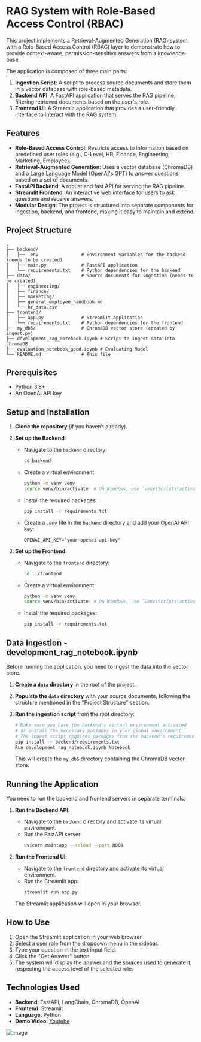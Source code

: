 # RAG System with Role-Based Access Control (RBAC)

This project implements a Retrieval-Augmented Generation (RAG) system with a Role-Based Access Control (RBAC) layer to demonstrate how to provide context-aware, permission-sensitive answers from a knowledge base.

The application is composed of three main parts:
1.  **Ingestion Script**: A script to process source documents and store them in a vector database with role-based metadata.
2.  **Backend API**: A FastAPI application that serves the RAG pipeline, filtering retrieved documents based on the user's role.
3.  **Frontend UI**: A Streamlit application that provides a user-friendly interface to interact with the RAG system.

## Features

-   **Role-Based Access Control**: Restricts access to information based on predefined user roles (e.g., C-Level, HR, Finance, Engineering, Marketing, Employee).
-   **Retrieval-Augmented Generation**: Uses a vector database (ChromaDB) and a Large Language Model (OpenAI's GPT) to answer questions based on a set of documents.
-   **FastAPI Backend**: A robust and fast API for serving the RAG pipeline.
-   **Streamlit Frontend**: An interactive web interface for users to ask questions and receive answers.
-   **Modular Design**: The project is structured into separate components for ingestion, backend, and frontend, making it easy to maintain and extend.

## Project Structure

```
.  
├── backend/  
│   ├── .env                # Environment variables for the backend (needs to be created)  
│   ├── main.py             # FastAPI application  
│   └── requirements.txt    # Python dependencies for the backend  
├── data/                   # Source documents for ingestion (needs to be created)  
│   ├── engineering/  
│   ├── finance/  
│   ├── marketing/  
│   ├── general_employee_handbook.md  
│   └── hr_data.csv  
├── frontend/  
│   ├── app.py              # Streamlit application  
│   └── requirements.txt    # Python dependencies for the frontend  
├── my_db5/                 # ChromaDB vector store (created by ingest.py)  
├── development_rag_notebook.ipynb # Script to ingest data into ChromaDB
├── evaluation_notebook_good.ipynb # Evaluating Model
└── README.md               # This file
```

## Prerequisites

-   Python 3.8+
-   An OpenAI API key

## Setup and Installation

1.  **Clone the repository** (if you haven't already).

2.  **Set up the Backend**:

    -   Navigate to the `backend` directory:
        ```bash
        cd backend
        ```
    -   Create a virtual environment:
        ```bash
        python -m venv venv
        source venv/bin/activate  # On Windows, use `venv\Scripts\activate`
        ```
    -   Install the required packages:
        ```bash
        pip install -r requirements.txt
        ```
    -   Create a `.env` file in the `backend` directory and add your OpenAI API key:
        ```
        OPENAI_API_KEY="your-openai-api-key"
        ```

3.  **Set up the Frontend**:

    -   Navigate to the `frontend` directory:
        ```bash
        cd ../frontend
        ```
    -   Create a virtual environment:
        ```bash
        python -m venv venv
        source venv/bin/activate  # On Windows, use `venv\Scripts\activate`
        ```
    -   Install the required packages:
        ```bash
        pip install -r requirements.txt
        ```

## Data Ingestion - development_rag_notebook.ipynb

Before running the application, you need to ingest the data into the vector store.

1.  **Create a `data` directory** in the root of the project.

2.  **Populate the `data` directory** with your source documents, following the structure mentioned in the "Project Structure" section.

3.  **Run the ingestion script** from the root directory:

    ```bash
    # Make sure you have the backend's virtual environment activated
    # or install the necessary packages in your global environment.
    # The ingest script requires packages from the backend's requirements.txt
    pip install -r backend/requirements.txt
    Run development_rag_notebook.ipynb Notebook
    ```

    This will create the `my_db5` directory containing the ChromaDB vector store.

## Running the Application

You need to run the backend and frontend servers in separate terminals.

1.  **Run the Backend API**:

    -   Navigate to the `backend` directory and activate its virtual environment.
    -   Run the FastAPI server:
        ```bash
        uvicorn main:app --reload --port 8000
        ```

2.  **Run the Frontend UI**:

    -   Navigate to the `frontend` directory and activate its virtual environment.
    -   Run the Streamlit app:
        ```bash
        streamlit run app.py
        ```

    The Streamlit application will open in your browser.

## How to Use

1.  Open the Streamlit application in your web browser.
2.  Select a user role from the dropdown menu in the sidebar.
3.  Type your question in the text input field.
4.  Click the "Get Answer" button.
5.  The system will display the answer and the sources used to generate it, respecting the access level of the selected role.

## Technologies Used

-   **Backend**: FastAPI, LangChain, ChromaDB, OpenAI
-   **Frontend**: Streamlit
-   **Language**: Python
-   **Demo Video**: [Youtube](https://www.youtube.com/playlist?list=PLMfJaD-icPgqFo1g7FeooHe4AA44iD9p9)

  ![image](https://github.com/user-attachments/assets/07a57222-ae1f-419e-ba00-422ab0560c51)

